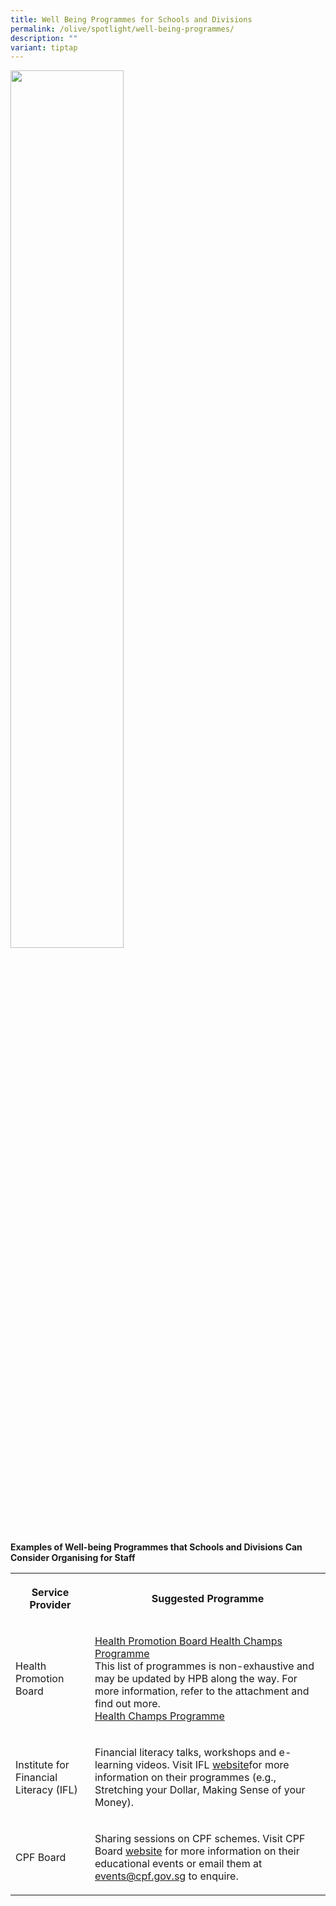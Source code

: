 ```yaml
---
title: Well Being Programmes for Schools and Divisions
permalink: /olive/spotlight/well-being-programmes/
description: ""
variant: tiptap
---
```

<div class="isomer-image-wrapper">
<img style="width:60%" height="auto" width="100%" src="/images/resources.jpg">
</div>
<p><strong>Examples of Well-being Programmes that Schools and Divisions Can Consider Organising for Staff</strong>
</p>
<table>
<tbody>
<tr>
<th rowspan="1" colspan="1">
<p>Service Provider</p>
</th>
<th rowspan="1" colspan="1">
<p>Suggested Programme</p>
</th>
</tr>
<tr>
<td rowspan="1" colspan="1">
<p>Health Promotion Board</p>
</td>
<td rowspan="1" colspan="1">
<p><u>Health Promotion Board Health Champs Programme</u>
<br>This list of programmes is non-exhaustive and may be updated by HPB along
the way. For more information, refer to the attachment and find out more.
<br><a href="/files/Health_Champs_Programme_For_MOE_and_SPED_Schools_Jan24.pdf" rel="noopener noreferrer nofollow" target="_blank">Health Champs Programme</a>
<br>
</p>
</td>
</tr>
<tr>
<td rowspan="1" colspan="1">
<p>Institute for Financial Literacy (IFL)</p>
</td>
<td rowspan="1" colspan="1">
<p>Financial literacy talks, workshops and e-learning videos. Visit IFL
<a href="https://ifl.org.sg/modules/" rel="noopener noreferrer nofollow" target="_blank">website</a>for more information on their programmes (e.g., Stretching
your Dollar, Making Sense of your Money).</p>
</td>
</tr>
<tr>
<td rowspan="1" colspan="1">
<p>CPF Board</p>
</td>
<td rowspan="1" colspan="1">
<p>Sharing sessions on CPF schemes. Visit CPF Board <a href="https://www.cpf.gov.sg/member/infohub/cpfevents" rel="noopener noreferrer nofollow" target="_blank">website</a> for more
information on their educational events or email them at <a href="mailto:events@cpf.gov.sg" rel="noopener noreferrer nofollow" target="_blank">events@cpf.gov.sg</a> to
enquire.</p>
</td>
</tr>
</tbody>
</table>
<p></p>